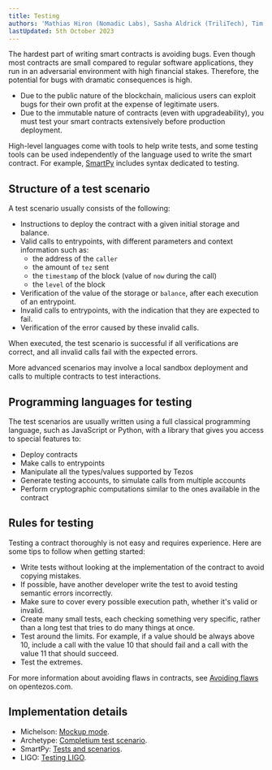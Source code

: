 ```yaml
---
title: Testing
authors: 'Mathias Hiron (Nomadic Labs), Sasha Aldrick (TriliTech), Tim McMackin (TriliTech)'
lastUpdated: 5th October 2023
---
```


The hardest part of writing smart contracts is avoiding bugs.
Even though most contracts are small compared to regular software applications, they run in an adversarial environment with high financial stakes.
Therefore, the potential for bugs with dramatic consequences is high.

- Due to the public nature of the blockchain, malicious users can exploit bugs for their own profit at the expense of legitimate users.
- Due to the immutable nature of contracts (even with upgradeability), you must test your smart contracts extensively before production deployment.

High-level languages come with tools to help write tests, and some testing tools can be used independently of the language used to write the smart contract.
For example, [SmartPy](https://smartpy.io/manual/scenarios/overview) includes syntax dedicated to testing.

## Structure of a test scenario

A test scenario usually consists of the following:

- Instructions to deploy the contract with a given initial storage and balance.
- Valid calls to entrypoints, with different parameters and context information such as:
  - the address of the `caller`
  - the amount of `tez` sent
  - the `timestamp` of the block (value of `now` during the call)
  - the `level` of the block
- Verification of the value of the storage or `balance`, after each execution of an entrypoint.
- Invalid calls to entrypoints, with the indication that they are expected to fail.
- Verification of the error caused by these invalid calls.

When executed, the test scenario is successful if all verifications are correct, and all invalid calls fail with the expected errors.

More advanced scenarios may involve a local sandbox deployment and calls to multiple contracts to test interactions.

## Programming languages for testing

The test scenarios are usually written using a full classical programming language, such as JavaScript or Python, with a library that gives you access to special features to:

- Deploy contracts
- Make calls to entrypoints
- Manipulate all the types/values supported by Tezos
- Generate testing accounts, to simulate calls from multiple accounts
- Perform cryptographic computations similar to the ones available in the contract

## Rules for testing

Testing a contract thoroughly is not easy and requires experience.
Here are some tips to follow when getting started:

- Write tests without looking at the implementation of the contract to avoid copying mistakes.
- If possible, have another developer write the test to avoid testing semantic errors incorrectly.
- Make sure to cover every possible execution path, whether it's valid or invalid.
- Create many small tests, each checking something very specific, rather than a long test that tries to do many things at once.
- Test around the limits.
For example, if a value should be always above 10, include a call with the value 10 that should fail and a call with the value 11 that should succeed.
- Test the extremes.

For more information about avoiding flaws in contracts, see [Avoiding flaws](https://opentezos.com/smart-contracts/avoiding-flaws/) on opentezos.com.

## Implementation details

- Michelson: [Mockup mode](https://tezos.gitlab.io/user/mockup.html).
- Archetype: [Completium test scenario](https://completium.com/docs/contract/test-scenario).
- SmartPy: [Tests and scenarios](https://smartpy.io/manual/scenarios/overview).
- LIGO: [Testing LIGO](https://ligolang.org/docs/advanced/testing).
